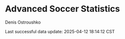 # Advanced Soccer Statistics
Denis Ostroushko

<!-- gfm -->

Last successful data update: 2025-04-12 18:14:12 CST
